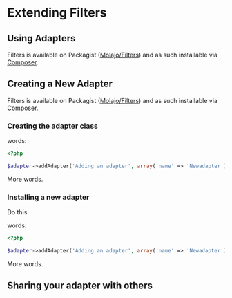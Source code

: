 Extending Filters
=============

Using Adapters
--------------

Filters is available on Packagist ([Molajo/Filters](http://packagist.org/packages/Molajo/Filters))
and as such installable via [Composer](http://getcomposer.org/).


Creating a New Adapter
----------------------

Filters is available on Packagist ([Molajo/Filters](http://packagist.org/packages/Molajo/Filters))
and as such installable via [Composer](http://getcomposer.org/).

### Creating the adapter class

words:

```php
<?php

$adapter->addAdapter('Adding an adapter', array('name' => 'Newadapter'));
```

More words.

### Installing a new adapter

Do this

words:

```php
<?php

$adapter->addAdapter('Adding an adapter', array('name' => 'Newadapter'));
```

More words.

Sharing your adapter with others
-------------------------------

